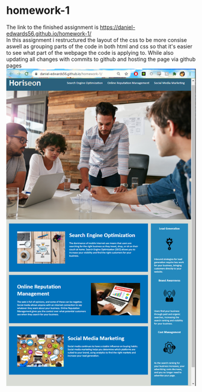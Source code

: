 # homework-1
The link to the finished assignment is https://daniel-edwards56.github.io/homework-1/
<br>
In this assignment i restructured the layout of the css to be more consise aswell as 
grouping parts of the code in both html and css so that it's easier to see what part of the 
webpage the code is applying to. While also updating all changes with commits to github and hosting
the page via github pages
<br>
![screenshot of deployed page](assets/images/homework-1-screencap.PNG "screenshot")